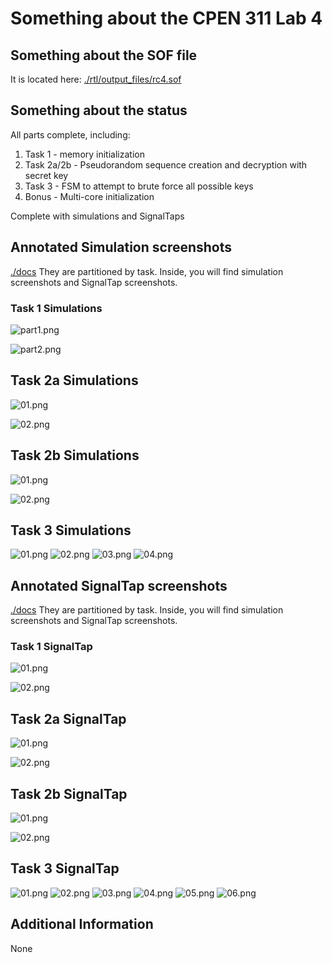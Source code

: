 # Something about the CPEN 311 Lab 4

## Something about the SOF file
It is located here:
[./rtl/output_files/rc4.sof](./rtl/output_files/rc4.sof)

## Something about the status
All parts complete, including:
1. Task 1 - memory initialization
2. Task 2a/2b - Pseudorandom sequence creation and decryption with secret key
3. Task 3 - FSM to attempt to brute force all possible keys
4. Bonus - Multi-core initialization

Complete with simulations and SignalTaps

## Annotated Simulation screenshots
[./docs](./docs)
They are partitioned by task. Inside, you will find simulation screenshots and SignalTap screenshots.  

### Task 1 Simulations
![part1.png](./docs/1/modelsim/part1.png)

![part2.png](./docs/1/modelsim/part2.png)


## Task 2a Simulations
![01.png](./docs/2a/modelsim/01.png)

![02.png](./docs/2a/modelsim/02.png "02.png")

## Task 2b Simulations
![01.png](./docs/2b/modelsim/01.png)

![02.png](./docs/2b/modelsim/02.png)

## Task 3 Simulations
![01.png](./docs/part3/Simulation_Screenshots/01.png)
![02.png](./docs/part3/Simulation_Screenshots/02.png)
![03.png](./docs/part3/Simulation_Screenshots/03.png)
![04.png](./docs/part3/Simulation_Screenshots/04.png)

## Annotated SignalTap screenshots
[./docs](./docs)
They are partitioned by task. Inside, you will find simulation screenshots and SignalTap screenshots. 
### Task 1 SignalTap
![01.png](./docs/1/signaltap/01.png "01.png")

![02.png](./docs/1/signaltap/02.png "02.png")

## Task 2a SignalTap
![01.png](./docs/2a/signaltap/01.png "01.png")

![02.png](./docs/2a/signaltap/02.png)

## Task 2b SignalTap
![01.png](./docs/2b/signaltap/01.png)

![02.png](./docs/2b/signaltap/02.png)

## Task 3 SignalTap
![01.png](./docs/part3/SignalTap_Screenshots/01.png)
![02.png](./docs/part3/SignalTap_Screenshots/02.png)
![03.png](./docs/part3/SignalTap_Screenshots/03.png)
![04.png](./docs/part3/SignalTap_Screenshots/04.png)
![05.png](./docs/part3/SignalTap_Screenshots/05.png)
![06.png](./docs/part3/SignalTap_Screenshots/06.png)

## Additional Information
None
